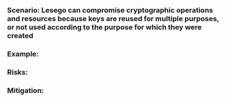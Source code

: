 ### Scenario: Lesego can compromise cryptographic operations and resources because keys are reused for multiple purposes, or not used according to the purpose for which they were created

### Example:

### Risks: 

### Mitigation: